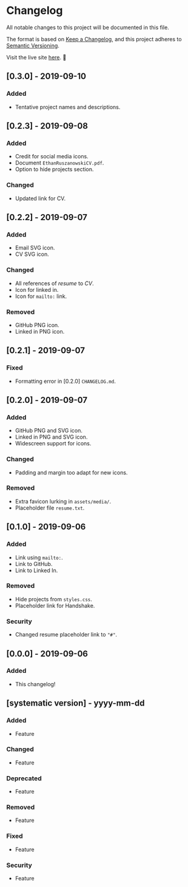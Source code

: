 # Changelog
All notable changes to this project will be documented in this file.

The format is based on [Keep a Changelog](https://keepachangelog.com/en/1.0.0/),
and this project adheres to [Semantic Versioning](https://semver.org/spec/v2.0.0.html).

Visit the live site [here](rusz.dev). :purple_heart:
## [0.3.0] - 2019-09-10
### Added
- Tentative project names and descriptions.

## [0.2.3] - 2019-09-08
### Added
- Credit for social media icons.
- Document `EthanRuszanowskiCV.pdf`.
- Option to hide projects section.

### Changed
- Updated link for CV.

## [0.2.2] - 2019-09-07
### Added
- Email SVG icon.
- CV SVG icon.

### Changed
- All references of _resume_ to _CV_.
- Icon for linked in.
- Icon for `mailto:` link.

### Removed
- GitHub PNG icon.
- Linked in PNG icon.


## [0.2.1] - 2019-09-07
### Fixed
- Formatting error in [0.2.0] `CHANGELOG.md`.

## [0.2.0] - 2019-09-07
### Added
- GitHub PNG and SVG icon.
- Linked in PNG and SVG icon.
- Widescreen support for icons.

### Changed
- Padding and margin too adapt for new icons.

### Removed
- Extra favicon lurking in `assets/media/`.
- Placeholder file `resume.txt`.

## [0.1.0] - 2019-09-06
### Added
- Link using `mailto:`.
- Link to GitHub.
- Link to Linked In.

### Removed
- Hide projects from `styles.css`.
- Placeholder link for Handshake.

### Security
- Changed resume placeholder link to `"#"`.

## [0.0.0] - 2019-09-06
### Added
- This changelog!

## [systematic version] - yyyy-mm-dd
### Added
- Feature

### Changed
- Feature

### Deprecated
- Feature

### Removed
- Feature

### Fixed
- Feature

### Security
- Feature
